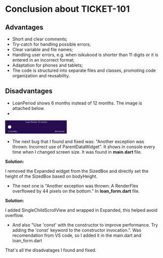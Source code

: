 # Conclusion about TICKET-101
## Advantages
* Short and clear comments;
* Try-catch for handling possible errors;
* Clear variable and file names;
* Handling user errors, e.g. when isikukood is shorter than 11 digits or it is entered in an incorrect format;
* Adaptation for phones and tablets;
* The code is structured into separate files and classes, promoting code organization and reusability.

## Disadvantages
* LoanPeriod shows 6 months instead of 12 months. The image is attached below.
* 
<img src="https://github.com/PollySummer/TICKET-101/blob/master/images/img_6_months.png" alt="6 moths bug" width="200"/>

* The next bug that I found and fixed was: "Another exception was thrown: Incorrect use of ParentDataWidget". It shows in console every time when I changed screen size.
It was found in <b> main.dart </b> file. 

<b>Solution:</b>

I removed the Expanded widget from the SizedBox and directly set the height of the SizedBox based on bodyHeight.

* The next one is "Another exception was thrown: A RenderFlex overflowed by 44 pixels on the bottom." In <b>loan_form.dart</b> file.
  
<b>Solution:</b>

I added SingleChildScrollView and wrapped in Expanded, this helped avoid overflow.

* And also "Use 'const' with the constructor to improve performance. Try adding the 'const' keyword to the constructor invocation.". Was recomendation from VS code, so I added it in the main.dart and loan_form.dart

That's all the disadvatages I found and fixed.